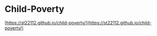 # Child-Poverty
[https://st22112.github.io/child-poverty/](https://st22112.github.io/child-poverty/)
